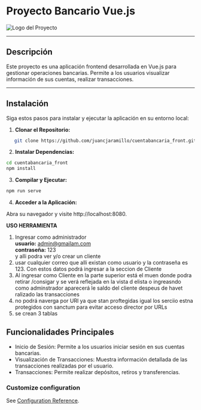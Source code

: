 # Proyecto Bancario Vue.js

![Logo del Proyecto](./path/to/logo.png)

---

## Descripción

Este proyecto es una aplicación frontend desarrollada en Vue.js para gestionar operaciones bancarias. Permite a los usuarios visualizar información de sus cuentas, realizar transacciones.

---

## Instalación

Siga estos pasos para instalar y ejecutar la aplicación en su entorno local:

1. **Clonar el Repositorio:**
```bash
   git clone https://github.com/juancjaramillo/cuentabancaria_front.git
```

2. **Instalar Dependencias:**

```bash
cd cuentabancaria_front
npm install
```

3. **Compilar y Ejecutar:**

```bash
npm run serve
```

4. **Acceder a la Aplicación:**

Abra su navegador y visite http://localhost:8080.


**USO HERRAMIENTA**

1. Ingresar como administrador<br>
   **usuario:**  admin@gmailam.com <br>
   **contraseña:** 123<br>
 y alli podra ver y/o crear un cliente
5. usar cualquier correo que alli existan como usuario y la contraseña es 123. Con estos datos podrá ingresar a la seccion de Cliente
6. Al ingresar como Cliente en la parte superior está el muen donde podra retirar /consigar y se verá reflejada en la vista d elista
o ingreasndo como adminstrador aparecerá le saldo del cliente despeus de havet ralizado las transacciones
7. no podrá naverga por URl ya que stan proftegidas igual los serciio estna protegidos con sanctum para evitar acceso director por URLs
8. se crean 3 tablas

**<h2>Funcionalidades Principales</h2>**

- Inicio de Sesión: Permite a los usuarios iniciar sesión en sus cuentas bancarias.<br>
- Visualización de Transacciones: Muestra información detallada de las transacciones realizadas por el usuario.<br>
- Transacciones: Permite realizar depósitos, retiros y transferencias.



### Customize configuration
See [Configuration Reference](https://cli.vuejs.org/config/).
